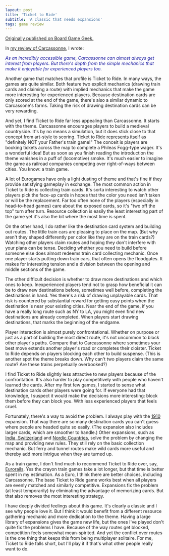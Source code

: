 ```yaml
---
layout: post
title: 'Ticket to Ride'
subtitle: 'A classic that needs expansions'
tags: game review
---
```


[Originally published on Board Game
Geek.](https://boardgamegeek.com/thread/2436380)


In <a  href="https://boardgamegeek.com/thread/2435663/why-carcassonne-has-permanent-place-my-game-shelf"   >my review of Carcassonne</a>, I wrote:
<font color=#2121A4><div class='quote'><div class='quotebody'><i>As an incredibly accessible game, Carcassonne can almost always get interest from players. But there's depth from the simple mechanics that make it enjoyable for experienced players too.</i></div></div></font>

Another game that matches that profile is Ticket to Ride. In many ways, the games are quite similar. Both feature two explicit mechanics (drawing train cards and claiming a route) with implied mechanics that make the game more interesting for experienced players. Because destination cards are only scored at the end of the game, there's also a similar dynamic to Carcassone's farms. Taking the risk of drawing destination cards can be very rewarding.

And yet, I find Ticket to Ride far less appealing than Carcassonne. It starts with the theme. Carcassonne encourages players to build a medieval countryside. It's by no means a simulation, but it does stick close to that concept from art-style to scoring. Ticket to Ride <a href="https://www.daysofwonder.com/online/en/t2r/" target="_blank" class="postlink" rel="nofollow noreferrer noopener">represents itself</a> as "definitely NOT your Father's train game!" The conceit is players are booking tickets across the map to complete a  Phileas Fogg-type wager. It's a wonderful idea! But as soon as you finish reading the introduction the theme vanishes in a puff of (locomotive) smoke. It's much easier to imagine the game as railroad companies competing over right-of-ways between cities. You know: a train game.

A lot of Eurogames have only a light dusting of theme and that's fine if they provide satisfying gameplay in exchange. The most common action in Ticket to Ride is collecting train cards. It's sorta interesting to watch other players pick the face-up cards in hopes that the color you need isn't taken or will be the replacement. Far too often none of the players (especially in head-to-head games) care about the exposed cards, so it's "two off the top" turn after turn. Resource collection is easily the least interesting part of the game yet it's also the bit where the most time is spent.

On the other hand, I do rather like the destination card system and building out routes. The little train cars are pleasing to place on the map. (But why aren't they shaped differently per color like they are on the train cards?) Watching other players claim routes and hoping they don't interfere with your plans can be tense. Deciding whether you need to build before someone else does almost redeems train card collecting mechanic. Once one player starts putting down train cars, that often opens the floodgates. It makes for interesting tension and a division between the opening and middle sections of the game.

The other difficult decision is whether to draw more destinations and which ones to keep. Inexperienced players tend not to grasp how beneficial it can be to draw new destinations before, sometimes well before, completing the destinations in hand. Yes there's a risk of drawing unplayable cards. That risk is countered by substantial reward for getting easy points when the destination is near your existing cities. Near the end of the game, if you have a really long route such as NY to LA, you might even find new destinations are already completed. When players start drawing destinations, that marks the beginning of the endgame. 

Player interaction is almost purely confrontational. Whether on purpose or just as a part of building the most direct route, it's not uncommon to block other player's paths. Compare that to Carcassonne where sometimes your best move extends another player's road or completes their cloister. Ticket to Ride depends on players blocking each other to build suspense. (This is another spot the theme breaks down. Why can't two players claim the same route? Are these trains perpetually overbooked?)

I find Ticket to Ride slightly less attractive to new players because of the confrontation. It's also harder to play competitively with people who haven't learned the cards. After my first few games, I started to sense what destination cards other players were going for. If everyone had that knowledge, I suspect it would make the decisions more interesting: block them before they can block you. With less experienced players that feels cruel.

Fortunately, there's a way to avoid the problem. I always play with the <a  href="https://boardgamegeek.com/boardgameexpansion/24439/ticket-ride-usa-1910"   >1910</a> expansion. That way there are so many destination cards you can't guess where people are headed quite so easily. (The expansion also includes larger cards, which are smoother to handle.) Other expansions, such as <a  href="https://boardgamegeek.com/boardgameexpansion/106645/ticket-ride-map-collection-volume-2-india-switzerl"   >India, Switzerland</a> and <a  href="https://boardgamegeek.com/boardgame/31627/ticket-ride-nordic-countries"   >Nordic Countries</a>, solve the problem by changing the map and providing new rules. They still rely on the basic collection mechanic. But ferry and tunnel routes make wild cards more useful and thereby add more intrigue when they are turned up.

As a train game, I don't find much to recommend Ticket to Ride over, say, <a  href="https://boardgamegeek.com/boardgame/157/eurorails"   >Eurorails</a>. Yes the crayon train games take a lot longer, but that time is better spent in my estimation. As a Euro, I think there are better choices, including Carcassonne. The base Ticket to Ride game works best when all players are evenly matched and similarly competitive. Expansions fix the problem (at least temporarily) by eliminating the advantage of memorizing cards. But that also removes the most interesting strategy.

I have deeply divided feelings about this game. It's clearly a classic and I see why people love it. But I think it would benefit from a different resource gathering mechanic and more dedication to the theme. Having a large library of expansions gives the game new life, but the ones I've played don't quite fix the problems I have. Because of the way routes get blocked, competition feels somewhat mean-spirited. And yet the conflict over routes is the one thing that keeps this from being multiplayer solitaire. For me, Ticket to Ride falls short, but I'll play it if that's what other people really want to do.

